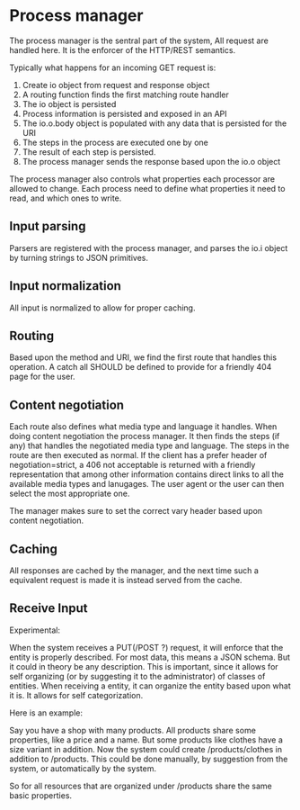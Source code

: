 # Process manager

The process manager is the sentral part of the system, All request are handled here. It is the enforcer of the HTTP/REST semantics.


Typically what happens for an incoming GET request is:

1. Create io object from request and response object
2. A routing function finds the first matching route handler
3. The io object is persisted
4. Process information is persisted and exposed in an API
5. The io.o.body object is populated with any data that is persisted for the URI
6. The steps in the process are executed one by one
7. The result of each step is persisted.
8. The process manager sends the response based upon the io.o object

The process manager also controls what properties each processor are allowed to change. Each process need to define what properties it need to read, and which ones to write.


## Input parsing

Parsers are registered with the process manager, and parses the io.i object by turning strings to JSON primitives.


## Input normalization

All input is normalized to allow for proper caching.


## Routing

Based upon the method and URI, we find the first route that handles this operation. A catch all SHOULD be defined to provide for a friendly 404 page for the user.


## Content negotiation

Each route also defines what media type and language it handles. When doing content negotiation the process manager. It then finds the steps (if any) that handles the negotiated media type and language. The steps in the route are then executed as normal. If the client has a prefer header of negotiation=strict, a 406 not acceptable is returned with a friendly representation that among other information contains direct links to all the available media types and lanugages. The user agent or the user can then select the most appropriate one.

The manager makes sure to set the correct vary header based upon content negotiation.


## Caching

All responses are cached by the manager, and the next time such a equivalent request is made it is instead served from the cache.

## Receive Input

Experimental:

When the system receives a PUT(/POST ?) request, it will enforce that the entity is properly described. For most data, this means a JSON schema. But it could in theory be any description. This is important, since it allows for self organizing (or by suggesting it to the administrator) of classes of entities. When receiving a entity, it can organize the entity based upon what it is. It allows for self categorization.

Here is an example:

Say you have a shop with many products. All products share some properties, like a price and a name. But some products like clothes have a size variant in addition. Now the system could create /products/clothes in addition to /products. This could be done manually, by suggestion from the system, or automatically by the system.

So for all resources that are organized under /products share the same basic properties.
